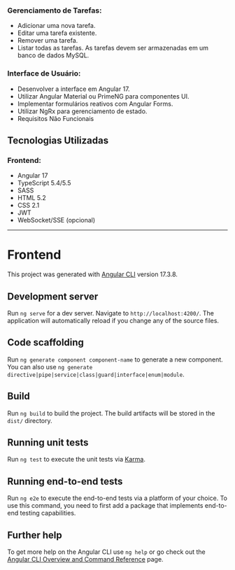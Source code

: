 ### Gerenciamento de Tarefas:

- Adicionar uma nova tarefa.
- Editar uma tarefa existente.
- Remover uma tarefa.
- Listar todas as tarefas.
As tarefas devem ser armazenadas em um banco de dados MySQL.

### Interface de Usuário:

- Desenvolver a interface em Angular 17.
- Utilizar Angular Material ou PrimeNG para componentes UI.
- Implementar formulários reativos com Angular Forms.
- Utilizar NgRx para gerenciamento de estado.
- Requisitos Não Funcionais

## Tecnologias Utilizadas
### Frontend:

- Angular 17
- TypeScript 5.4/5.5
- SASS
- HTML 5.2
- CSS 2.1
- JWT
- WebSocket/SSE (opcional)

--- 


# Frontend

This project was generated with [Angular CLI](https://github.com/angular/angular-cli) version 17.3.8.

## Development server

Run `ng serve` for a dev server. Navigate to `http://localhost:4200/`. The application will automatically reload if you change any of the source files.

## Code scaffolding

Run `ng generate component component-name` to generate a new component. You can also use `ng generate directive|pipe|service|class|guard|interface|enum|module`.

## Build

Run `ng build` to build the project. The build artifacts will be stored in the `dist/` directory.

## Running unit tests

Run `ng test` to execute the unit tests via [Karma](https://karma-runner.github.io).

## Running end-to-end tests

Run `ng e2e` to execute the end-to-end tests via a platform of your choice. To use this command, you need to first add a package that implements end-to-end testing capabilities.

## Further help

To get more help on the Angular CLI use `ng help` or go check out the [Angular CLI Overview and Command Reference](https://angular.io/cli) page.
